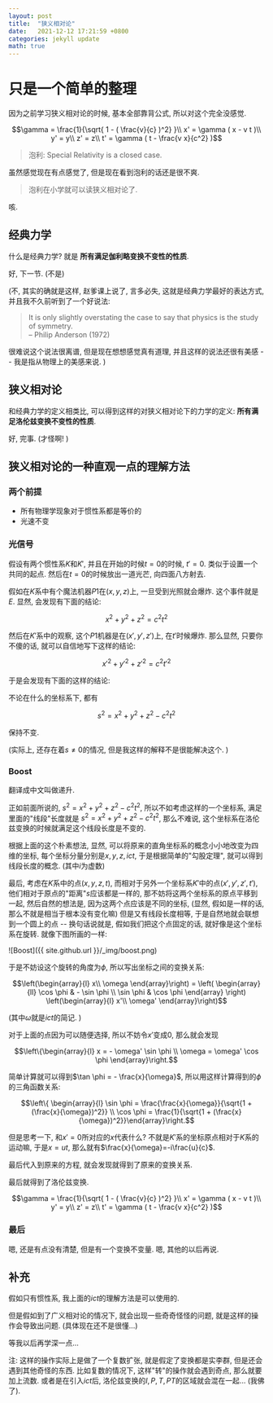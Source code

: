 ```yaml
---
layout: post
title:  "狭义相对论"
date:   2021-12-12 17:21:59 +0800 
categories: jekyll update
math: true
---
```

# 只是一个简单的整理
因为之前学习狭义相对论的时候, 基本全部靠背公式, 所以对这个完全没感觉. 

$$\gamma = \frac{1}{\sqrt{ 1 - ( \frac{v}{c} )^2} }\\
x' = \gamma ( x - v t )\\
y' = y\\ z' = z\\
t' = \gamma ( t - \frac{v x}{c^2} )$$

> 泡利: Special Relativity is a closed case. 

虽然感觉现在有点感觉了, 但是现在看到泡利的话还是很不爽. 

> 泡利在小学就可以读狭义相对论了. 

咳. 

## 经典力学
什么是经典力学? 就是 **所有满足伽利略变换不变性的性质**. 

好, 下一节. (不是)

(不, 其实的确就是这样, 赵爹课上说了, 言多必失, 
这就是经典力学最好的表达方式, 并且我不久前听到了一个好说法: 
> It is only slightly overstating the case to say that 
> physics is the study of symmetry.   
> – Philip Anderson (1972)

很难说这个说法很离谱, 但是现在想想感觉真有道理, 
并且这样的说法还很有美感 -- 我是指从物理上的美感来说. )

## 狭义相对论
和经典力学的定义相类比, 可以得到这样的对狭义相对论下的力学的定义: 
**所有满足洛伦兹变换不变性的性质**. 

好, 完事. (才怪啊! )

## 狭义相对论的一种直观一点的理解方法
### 两个前提
* 所有物理学现象对于惯性系都是等价的
* 光速不变

### 光信号
假设有两个惯性系$K$和$K'$, 并且在开始的时候$t=0$的时候, $t'=0$. 
类似于设置一个共同的起点. 然后在$t=0$的时候放出一道光芒, 向四面八方射去. 

假如在$K$系中有个魔法机器$P1$在$(x, y, z)$上, 一旦受到光照就会爆炸. 
这个事件就是$E$. 显然, 会发现有下面的结论: 

$$x^2 + y^2 + z^2 = c^2 t^2$$

然后在$K'$系中的观察, 这个$P1$机器是在$(x', y', z')$上, 在$t'$时候爆炸. 
那么显然, 只要你不傻的话, 就可以自信地写下这样的结论: 

$$x'^2 + y'^2 + z'^2 = c^2 t'^2$$

于是会发现有下面的这样的结论: 

不论在什么的坐标系下, 都有

$$s^2 = x^2 + y^2 + z^2 - c^2 t^2$$

保持不变. 

(实际上, 还存在着$s \neq 0$的情况, 但是我这样的解释不是很能解决这个. )

### Boost
翻译成中文叫做递升. 

正如前面所说的, $s^2 = x^2 + y^2 + z^2 - c^2 t^2$, 
所以不如考虑这样的一个坐标系, 满足里面的"线段"长度就是
$s^2 = x^2 + y^2 + z^2 - c^2 t^2$, 那么不难说, 
这个坐标系在洛伦兹变换的时候就满足这个线段长度是不变的. 

根据上面的这个朴素想法, 显然, 
可以将原来的直角坐标系的概念小小地改变为四维的坐标, 
每个坐标分量分别是$x, y, z, i c t$, 于是根据简单的"勾股定理", 
就可以得到线段长度的概念. (其中$i$为虚数)

最后, 考虑在$K$系中的点$(x,y,z,t)$, 
而相对于另外一个坐标系$K'$中的点$(x', y', z', t')$, 
他们相对于原点的"距离"$s$应该都是一样的, 
那不妨将这两个坐标系的原点平移到一起, 
然后自然的想法是, 因为这两个点应该是不同的坐标, 
(显然, 假如是一样的话, 那么不就是相当于根本没有变化嘛)
但是又有线段长度相等, 于是自然地就会联想到一个圆上的点 --
换句话说就是, 假如我们把这个点固定的话, 就好像是这个坐标系在旋转. 
就像下图所画的一样: 

![Boost]({{ site.github.url }}/_img/boost.png)

于是不妨设这个旋转的角度为$\phi$, 所以写出坐标之间的变换关系:

$$\left(\begin{array}{l} x\\ \omega \end{array}\right) = \left( \begin{array}{ll} \cos \phi & - \sin \phi \\ \sin \phi & \cos \phi \end{array} \right) \left(\begin{array}{l} x'\\ \omega' \end{array}\right)$$

(其中$\omega$就是$i c t$的简记. )

对于上面的点因为可以随便选择, 所以不妨令$x'$变成$0$, 
那么就会发现

$$\left\{\begin{array}{l} x = - \omega' \sin \phi \\ \omega = \omega' \cos \phi \end{array}\right.$$

简单计算就可以得到$\tan \phi = - \frac{x}{\omega}$, 
所以用这样计算得到的$\phi$的三角函数关系: 

$$\left\{ \begin{array}{l} \sin \phi = \frac{\frac{x}{\omega}}{\sqrt{1 + (\frac{x}{\omega})^2}} \\ \cos \phi = \frac{1}{\sqrt{1 + (\frac{x}{\omega})^2}}\end{array}\right.$$

但是思考一下, 和$x'=0$所对应的$x$代表什么? 
不就是$K'$系的坐标原点相对于$K$系的运动嘛, 于是$x = u t$, 
那么就有$\frac{x}{\omega}=-i\frac{u}{c}$. 

最后代入到原来的方程, 就会发现就得到了原来的变换关系. 

最后就得到了洛伦兹变换. 

$$\gamma = \frac{1}{\sqrt{ 1 - ( \frac{v}{c} )^2} }\\
x' = \gamma ( x - v t )\\
y' = y\\ z' = z\\
t' = \gamma ( t - \frac{v x}{c^2} )$$

### 最后
嗯, 还是有点没有清楚, 但是有一个变换不变量. 
嗯, 其他的以后再说. 

## 补充
假如只有惯性系, 我上面的$ict$的理解方法是可以使用的. 

但是假如到了广义相对论的情况下, 就会出现一些奇奇怪怪的问题, 
就是这样的操作会导致出问题. (具体现在还不是很懂...)

等我以后再学深一点...

注: 这样的操作实际上是做了一个复数扩张, 就是假定了变换都是实李群, 
但是还会遇到其他奇怪的东西. 比如复数的情况下, 这样"转"的操作就会遇到奇点, 
那么就要加上流数. 或者是在引入$i c t$后, 
洛伦兹变换的$I,P,T, PT$的区域就会混在一起...
(我佛了).